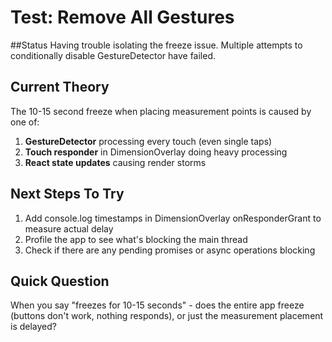 # Test: Remove All Gestures

##Status
Having trouble isolating the freeze issue. Multiple attempts to conditionally disable GestureDetector have failed.

## Current Theory
The 10-15 second freeze when placing measurement points is caused by one of:
1. **GestureDetector** processing every touch (even single taps)
2. **Touch responder** in DimensionOverlay doing heavy processing
3. **React state updates** causing render storms

## Next Steps To Try
1. Add console.log timestamps in DimensionOverlay onResponderGrant to measure actual delay
2. Profile the app to see what's blocking the main thread
3. Check if there are any pending promises or async operations blocking

## Quick Question
When you say "freezes for 10-15 seconds" - does the entire app freeze (buttons don't work, nothing responds), or just the measurement placement is delayed?
